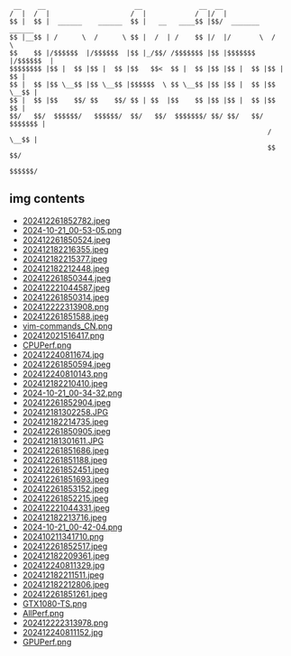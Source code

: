 
```
 __    __                      __              __  __                     
/  |  /  |                    /  |            /  |/  |                    
$$ |  $$ |  ______    ______  $$ |   __   ____$$ |$$/  _______    ______  
$$ |__$$ | /      \  /      \ $$ |  /  | /    $$ |/  |/       \  /      \ 
$$    $$ |/$$$$$$  |/$$$$$$  |$$ |_/$$/ /$$$$$$$ |$$ |$$$$$$$  |/$$$$$$  |
$$$$$$$$ |$$ |  $$ |$$ |  $$ |$$   $$<  $$ |  $$ |$$ |$$ |  $$ |$$ |  $$ |
$$ |  $$ |$$ \__$$ |$$ \__$$ |$$$$$$  \ $$ \__$$ |$$ |$$ |  $$ |$$ \__$$ |
$$ |  $$ |$$    $$/ $$    $$/ $$ | $$  |$$    $$ |$$ |$$ |  $$ |$$    $$ |
$$/   $$/  $$$$$$/   $$$$$$/  $$/   $$/  $$$$$$$/ $$/ $$/   $$/  $$$$$$$ |
                                                                /  \__$$ |
                                                                $$    $$/ 
                                                                 $$$$$$/  
```

## img contents

- [202412261852782.jpeg](img/202412261852782.jpeg)
- [2024-10-21_00-53-05.png](img/2024-10-21_00-53-05.png)
- [202412261850524.jpeg](img/202412261850524.jpeg)
- [202412182216355.jpeg](img/202412182216355.jpeg)
- [202412182215377.jpeg](img/202412182215377.jpeg)
- [202412182212448.jpeg](img/202412182212448.jpeg)
- [202412261850344.jpeg](img/202412261850344.jpeg)
- [202412221044587.jpeg](img/202412221044587.jpeg)
- [202412261850314.jpeg](img/202412261850314.jpeg)
- [202412222313908.png](img/202412222313908.png)
- [202412261851588.jpeg](img/202412261851588.jpeg)
- [vim-commands_CN.png](img/vim-commands_CN.png)
- [202412021516417.png](img/202412021516417.png)
- [CPUPerf.png](img/CPUPerf.png)
- [202412240811674.jpg](img/202412240811674.jpg)
- [202412261850594.jpeg](img/202412261850594.jpeg)
- [202412240810143.png](img/202412240810143.png)
- [202412182210410.jpeg](img/202412182210410.jpeg)
- [2024-10-21_00-34-32.png](img/2024-10-21_00-34-32.png)
- [202412261852904.jpeg](img/202412261852904.jpeg)
- [202412181302258.JPG](img/202412181302258.JPG)
- [202412182214735.jpeg](img/202412182214735.jpeg)
- [202412261850905.jpeg](img/202412261850905.jpeg)
- [202412181301611.JPG](img/202412181301611.JPG)
- [202412261851686.jpeg](img/202412261851686.jpeg)
- [202412261851188.jpeg](img/202412261851188.jpeg)
- [202412261852451.jpeg](img/202412261852451.jpeg)
- [202412261851693.jpeg](img/202412261851693.jpeg)
- [202412261853152.jpeg](img/202412261853152.jpeg)
- [202412261852215.jpeg](img/202412261852215.jpeg)
- [202412221044331.jpeg](img/202412221044331.jpeg)
- [202412182213716.jpeg](img/202412182213716.jpeg)
- [2024-10-21_00-42-04.png](img/2024-10-21_00-42-04.png)
- [202410211341710.png](img/202410211341710.png)
- [202412261852517.jpeg](img/202412261852517.jpeg)
- [202412182209361.jpeg](img/202412182209361.jpeg)
- [202412240811329.jpg](img/202412240811329.jpg)
- [202412182211511.jpeg](img/202412182211511.jpeg)
- [202412182212806.jpeg](img/202412182212806.jpeg)
- [202412261851261.jpeg](img/202412261851261.jpeg)
- [GTX1080-TS.png](img/GTX1080-TS.png)
- [AllPerf.png](img/AllPerf.png)
- [202412222313978.png](img/202412222313978.png)
- [202412240811152.jpg](img/202412240811152.jpg)
- [GPUPerf.png](img/GPUPerf.png)

